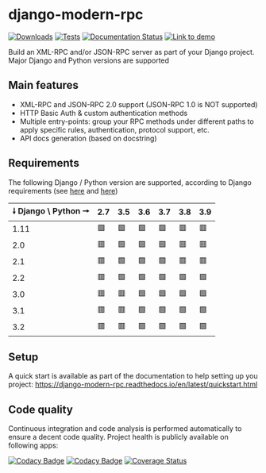# django-modern-rpc

[![Downloads](https://pepy.tech/badge/django-modern-rpc)](https://pepy.tech/project/django-modern-rpc)
[![Tests](https://github.com/alorence/django-modern-rpc/actions/workflows/unit-tests.yml/badge.svg)](https://github.com/alorence/django-modern-rpc/actions/workflows/unit-tests.yml)
[![Documentation Status](https://readthedocs.org/projects/django-modern-rpc/badge/?version=main)](https://django-modern-rpc.readthedocs.io/en/latest/?badge=main)
[![Link to demo](https://img.shields.io/badge/demo-online-blue.svg)](http://modernrpc.herokuapp.com/)

Build an XML-RPC and/or JSON-RPC server as part of your Django project. Major Django and Python versions are supported

## Main features

- XML-RPC and JSON-RPC 2.0 support (JSON-RPC 1.0 is NOT supported)
- HTTP Basic Auth & custom authentication methods
- Multiple entry-points: group your RPC methods under different paths to apply specific rules, authentication,
protocol support, etc.
- API docs generation (based on docstring)

## Requirements

The following Django / Python version are supported, according to Django requirements (see
[here](https://docs.djangoproject.com/fr/2.2/faq/install/#faq-python-version-support) and
[here](https://docs.djangoproject.com/fr/3.2/faq/install/#faq-python-version-support))

| 🠗 Django \ Python 🠖 | 2.7 | 3.5 | 3.6 | 3.7 | 3.8 | 3.9 |
| ------------------- | --- | --- | --- | --- | --- | --- |
|                1.11 |  🟩 |  🟩 |  🟩 |  🟩  |  🟥 | 🟥 |
|                2.0  |  🟥 |  🟩 |  🟩 |  🟩  |  🟥 | 🟥 |
|                2.1  |  🟥 |  🟩 |  🟩 |  🟩  |  🟥 | 🟥 |
|                2.2  |  🟥 |  🟩 |  🟩 |  🟩  |  🟩 | 🟩 |
|                3.0  |  🟥 |  🟥 |  🟩 |  🟩  |  🟩 | 🟩 |
|                3.1  |  🟥 |  🟥 |  🟩 |  🟩  |  🟩 | 🟩 |
|                3.2  |  🟥 |  🟥 |  🟩 |  🟩  |  🟩 | 🟩 |

## Setup

A quick start is available as part of the documentation to help setting up you project:
https://django-modern-rpc.readthedocs.io/en/latest/quickstart.html

## Code quality

Continuous integration and code analysis is performed automatically to ensure a decent code quality. Project health
is publicly available on following apps:

[![Codacy Badge](https://app.codacy.com/project/badge/Grade/37607e2ecaf549b890fc6defca88c7f8)](https://www.codacy.com/gh/alorence/django-modern-rpc/dashboard?utm_source=github.com&amp;utm_medium=referral&amp;utm_content=alorence/django-modern-rpc&amp;utm_campaign=Badge_Grade)
[![Codacy Badge](https://app.codacy.com/project/badge/Coverage/37607e2ecaf549b890fc6defca88c7f8)](https://www.codacy.com/gh/alorence/django-modern-rpc/dashboard?utm_source=github.com&utm_medium=referral&utm_content=alorence/django-modern-rpc&utm_campaign=Badge_Coverage)
[![Coverage Status](https://coveralls.io/repos/github/alorence/django-modern-rpc/badge.svg)](https://coveralls.io/github/alorence/django-modern-rpc)

